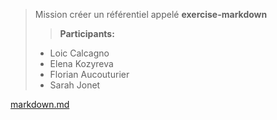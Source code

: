 > Mission créer un référentiel appelé **exercise-markdown** 
>
>> **Participants:**
>    
>
>- Loic Calcagno
>- Elena Kozyreva
>- Florian Aucouturier
>- Sarah Jonet


[markdown.md](markdown.md)
